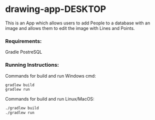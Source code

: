 # drawing-app-DESKTOP

This is an App which allows users to add People to a database with an image and allows them to edit the image with Lines and Points. 

<h3>Requirements: </h3>

Gradle
PostreSQL


<h3>Running Instructions: </h3>
Commands for build and run Windows cmd:

```sh
gradlew build
gradlew run
```

Commands for build and run Linux/MacOS:

```sh
./gradlew build
./gradlew run
```
